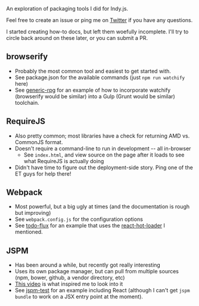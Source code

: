 An exploration of packaging tools I did for Indy.js.

Feel free to create an issue or ping me on [Twitter](@kyleashipley) if you have any questions.

I started creating how-to docs, but left them woefully incomplete. I'll try to circle back around on these later, or you can submit a PR.

## browserify
- Probably the most common tool and easiest to get started with.
- See package.json for the available commands (just `npm run watchify` here)
- See [generic-rpg](https://github.com/panozzaj/generic-rpg/blob/master/gulpfile.coffee) for an example of how to incorporate watchify (browserify would be similar) into a Gulp (Grunt would be similar) toolchain.

## RequireJS
- Also pretty common; most libraries have a check for returning AMD vs. CommonJS format.
- Doesn't require a command-line to run in development -- all in-browser
  - See `index.html`, and view source on the page after it loads to see what RequireJS is actually doing
- Didn't have time to figure out the deployment-side story. Ping one of the ET guys for help there!

## Webpack
- Most powerful, but a big ugly at times (and the documentation is rough but improving)
- See `webpack.config.js` for the configuration options
- See [todo-flux](https://github.com/shipstar/todo-flux) for an example that uses the [react-hot-loader](http://gaearon.github.io/react-hot-loader/) I mentioned.

## JSPM
- Has been around a while, but recently got really interesting
- Uses its own package manager, but can pull from multiple sources (npm, bower, github, a vendor directory, etc)
- [This video](http://glenmaddern.com/articles/javascript-in-2015) is what inspired me to look into it
- See [jspm-test](https://github.com/shipstar/jspm-test) for an example including React (although I can't get `jspm bundle` to work on a JSX entry point at the moment).
